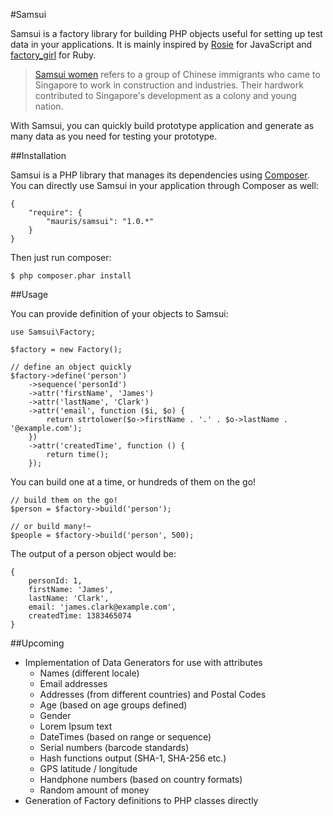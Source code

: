 #Samsui

Samsui is a factory library for building PHP objects useful for setting up test data in your applications. It is mainly inspired by [Rosie](https://github.com/bkeepers/rosie) for JavaScript and [factory_girl](https://github.com/thoughtbot/factory_girl) for Ruby.

> [Samsui women](https://en.wikipedia.org/wiki/Samsui_women) refers to a group of Chinese immigrants who came to Singapore to work in construction and industries. Their hardwork contributed to Singapore's development as a colony and young nation.

With Samsui, you can quickly build prototype application and generate as many data as you need for testing your prototype.

##Installation

Samsui is a PHP library that manages its dependencies using [Composer](http://getcomposer.org). You can directly use Samsui in your application through Composer as well:

    {
        "require": {
			"mauris/samsui": "1.0.*"
        }
    }

Then just run composer:

    $ php composer.phar install

##Usage

You can provide definition of your objects to Samsui:

	use Samsui\Factory;

	$factory = new Factory();

	// define an object quickly
	$factory->define('person')
		->sequence('personId')
		->attr('firstName', 'James')
        ->attr('lastName', 'Clark')
        ->attr('email', function ($i, $o) {
            return strtolower($o->firstName . '.' . $o->lastName . '@example.com');
        })
		->attr('createdTime', function () {
			return time();
		});

You can build one at a time, or hundreds of them on the go!

	// build them on the go!
	$person = $factory->build('person');

	// or build many!~
	$people = $factory->build('person', 500);

The output of a person object would be:

    {
        personId: 1,
        firstName: 'James',
        lastName: 'Clark',
        email: 'james.clark@example.com',
        createdTime: 1383465074
    }

##Upcoming

- Implementation of Data Generators for use with attributes
  - Names (different locale)
  - Email addresses
  - Addresses (from different countries) and Postal Codes
  - Age (based on age groups defined)
  - Gender
  - Lorem Ipsum text
  - DateTimes (based on range or sequence)
  - Serial numbers (barcode standards)
  - Hash functions output (SHA-1, SHA-256 etc.)
  - GPS latitude / longitude
  - Handphone numbers (based on country formats)
  - Random amount of money
- Generation of Factory definitions to PHP classes directly